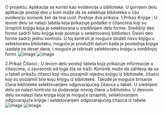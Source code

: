 O projektu:
Aplikacija se koristi kao evidencija u biblioteke. U gornjem delu aplikacije postoji deo u kom može da se selektuje biblioteka u čiju evidenciju korisnik želi da ima uvid. Postoje dva prikaza: 
1.Prikaz Knjige : U levom delu se nalazi tabela koja prikazuje podatke o čitaocima koji su iznajmili knjigu koja je selektovana u središnjem delu forme. Središnji deo forme sadrži listu knjiga koje postoje u selektovanoj biblioteci. Desni deo forme sadrži jednu kontrolu. U toj kontroli je moguće dodati novu knjigu u selektovanu biblioteku, moguće je produžiti datum kada je poslednja knjiga izadata za deset dana, i moguće je izbrisati selektovanu knjigu u središnjoj formi.
![image](https://user-images.githubusercontent.com/101833685/158886996-5a8b7302-0515-4c03-889c-1fa93847b258.png)
![image](https://user-images.githubusercontent.com/101833685/158887033-5f6abca8-4637-44c0-8c3d-6df48d5f2d68.png)


2.Prikaz Čitaoci : U levom delu postoji tabela koja prikazuje informacije o čitaocima, u zavisnosti od toga šta se traži. Korisnik može da zahteva da se u tabeli prikažu čitaoci koji nisu pozajmili nijednu knjigu iz biblioteke, čitaoci koji su pozajmili bilo koju knjigu iz biblioteke. Takođe je moguće brisanje člana biblioteke selektovanjem odgovarajućeg čitaoca u tabeli. U srednjem delu se nalazi kontrola za dodavanje novog člana u biblioteku. U desnom delu se nalazi lista knjiga koje je moguće iznajmiti, selektovanjem odgovarajuće knjige i selektovanjem odgovarajućeg čitaoca iz tabele.
![image](https://user-images.githubusercontent.com/101833685/158887084-c587db47-becd-4723-a3b2-d5778943a2a0.png)
![image](https://user-images.githubusercontent.com/101833685/158887105-394e78f0-8ee8-4033-ae88-548d54c457ed.png)



